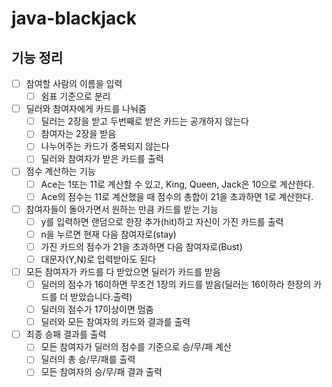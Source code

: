 # java-blackjack

## 기능 정리

- [ ] 참여할 사람의 이름을 입력
    - [ ] 쉼표 기준으로 분리
- [ ] 딜러와 참여자에게 카드를 나눠줌
    - [ ] 딜러는 2장을 받고 두번째로 받은 카드는 공개하지 않는다
    - [ ] 참여자는 2장을 받음
    - [ ] 나누어주는 카드가 중복되지 않는다
    - [ ] 딜러와 참여자가 받은 카드를 출력
- [ ] 점수 계산하는 기능
    - [ ] Ace는 1또는 11로 계산할 수 있고, King, Queen, Jack은 10으로 계산한다.
    - [ ] Ace의 점수는 11로 계산했을 때 점수의 총합이 21을 초과하면 1로 계산한다.
- [ ] 참여자들이 돌아가면서 원하는 만큼 카드를 받는 기능
    - [ ] y를 입력하면 랜덤으로 한장 추가(hit)하고 자신이 가진 카드를 출력
    - [ ] n을 누르면 현재 다음 참여자로(stay)
    - [ ] 가진 카드의 점수가 21을 초과하면 다음 참여자로(Bust)
    - [ ] 대문자(Y,N)로 입력받아도 된다
- [ ] 모든 참여자가 카드를 다 받았으면 딜러가 카드를 받음
    - [ ] 딜러의 점수가 16이하면 무조건 1장의 카드를 받음(딜러는 16이하라 한장의 카드를 더 받았습니다.출력)
    - [ ] 딜러의 점수가 17이상이면 멈춤
    - [ ] 딜러와 모든 참여자의 카드와 결과를 출력
- [ ] 최종 승패 결과를 출력
    - [ ] 모든 참여자가 딜러의 점수를 기준으로 승/무/패 계산
    - [ ] 딜러의 총 승/무/패를 출력
    - [ ] 모든 참여자의 승/무/패 결과 출력
